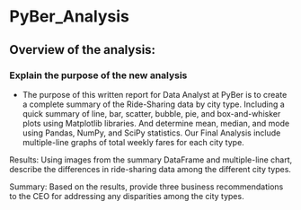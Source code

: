 # PyBer_Analysis

## Overview of the analysis: 
### Explain the purpose of the new analysis
* The purpose of this written report for Data Analyst at PyBer is to create a complete summary of the Ride-Sharing data by city type. Including a quick summary of line, bar, scatter, bubble, pie, and box-and-whisker plots using Matplotlib libraries. And determine mean, median, and mode using Pandas, NumPy, and SciPy statistics. Our Final Analysis include multiple-line graphs of total weekly fares for each city type.



Results: Using images from the summary DataFrame and multiple-line chart, describe the differences in ride-sharing data among the different city types.




Summary: Based on the results, provide three business recommendations to the CEO for addressing any disparities among the city types.
